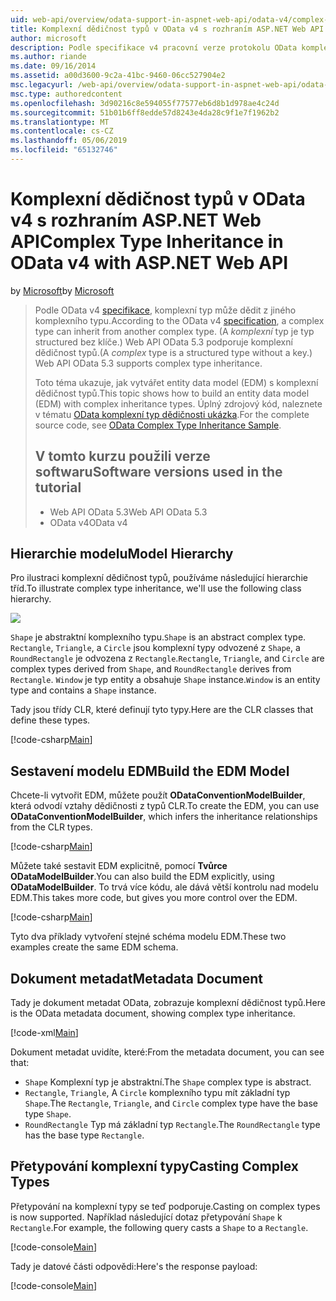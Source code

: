 ```yaml
---
uid: web-api/overview/odata-support-in-aspnet-web-api/odata-v4/complex-type-inheritance-in-odata-v4
title: Komplexní dědičnost typů v OData v4 s rozhraním ASP.NET Web API | Dokumentace Microsoftu
author: microsoft
description: Podle specifikace v4 pracovní verze protokolu OData komplexní typ může dědit z jiného komplexního typu. (Komplexní typ je strukturovaného typu bez klíče.) Webové rozhraní API...
ms.author: riande
ms.date: 09/16/2014
ms.assetid: a00d3600-9c2a-41bc-9460-06cc527904e2
msc.legacyurl: /web-api/overview/odata-support-in-aspnet-web-api/odata-v4/complex-type-inheritance-in-odata-v4
msc.type: authoredcontent
ms.openlocfilehash: 3d90216c8e594055f77577eb6d8b1d978ae4c24d
ms.sourcegitcommit: 51b01b6ff8edde57d8243e4da28c9f1e7f1962b2
ms.translationtype: MT
ms.contentlocale: cs-CZ
ms.lasthandoff: 05/06/2019
ms.locfileid: "65132746"
---
```

# <a name="complex-type-inheritance-in-odata-v4-with-aspnet-web-api"></a><span data-ttu-id="caa71-104">Komplexní dědičnost typů v OData v4 s rozhraním ASP.NET Web API</span><span class="sxs-lookup"><span data-stu-id="caa71-104">Complex Type Inheritance in OData v4 with ASP.NET Web API</span></span>

<span data-ttu-id="caa71-105">by [Microsoft](https://github.com/microsoft)</span><span class="sxs-lookup"><span data-stu-id="caa71-105">by [Microsoft](https://github.com/microsoft)</span></span>

> <span data-ttu-id="caa71-106">Podle OData v4 [specifikace](http://www.odata.org/documentation/odata-version-4-0/), komplexní typ může dědit z jiného komplexního typu.</span><span class="sxs-lookup"><span data-stu-id="caa71-106">According to the OData v4 [specification](http://www.odata.org/documentation/odata-version-4-0/), a complex type can inherit from another complex type.</span></span> <span data-ttu-id="caa71-107">(A *komplexní* typ je typ structured bez klíče.) Web API OData 5.3 podporuje komplexní dědičnost typů.</span><span class="sxs-lookup"><span data-stu-id="caa71-107">(A *complex* type is a structured type without a key.) Web API OData 5.3 supports complex type inheritance.</span></span>
> 
> <span data-ttu-id="caa71-108">Toto téma ukazuje, jak vytvářet entity data model (EDM) s komplexní dědičnost typů.</span><span class="sxs-lookup"><span data-stu-id="caa71-108">This topic shows how to build an entity data model (EDM) with complex inheritance types.</span></span> <span data-ttu-id="caa71-109">Úplný zdrojový kód, naleznete v tématu [OData komplexní typ dědičnosti ukázka](http://aspnet.codeplex.com/sourcecontrol/latest#Samples/WebApi/OData/v4/ODataComplexTypeInheritanceSample/ReadMe.txt).</span><span class="sxs-lookup"><span data-stu-id="caa71-109">For the complete source code, see [OData Complex Type Inheritance Sample](http://aspnet.codeplex.com/sourcecontrol/latest#Samples/WebApi/OData/v4/ODataComplexTypeInheritanceSample/ReadMe.txt).</span></span>
> 
> ## <a name="software-versions-used-in-the-tutorial"></a><span data-ttu-id="caa71-110">V tomto kurzu použili verze softwaru</span><span class="sxs-lookup"><span data-stu-id="caa71-110">Software versions used in the tutorial</span></span>
> 
> 
> - <span data-ttu-id="caa71-111">Web API OData 5.3</span><span class="sxs-lookup"><span data-stu-id="caa71-111">Web API OData 5.3</span></span>
> - <span data-ttu-id="caa71-112">OData v4</span><span class="sxs-lookup"><span data-stu-id="caa71-112">OData v4</span></span>

## <a name="model-hierarchy"></a><span data-ttu-id="caa71-113">Hierarchie modelu</span><span class="sxs-lookup"><span data-stu-id="caa71-113">Model Hierarchy</span></span>

<span data-ttu-id="caa71-114">Pro ilustraci komplexní dědičnost typů, používáme následující hierarchie tříd.</span><span class="sxs-lookup"><span data-stu-id="caa71-114">To illustrate complex type inheritance, we'll use the following class hierarchy.</span></span>

![](complex-type-inheritance-in-odata-v4/_static/image1.png)

<span data-ttu-id="caa71-115">`Shape` je abstraktní komplexního typu.</span><span class="sxs-lookup"><span data-stu-id="caa71-115">`Shape` is an abstract complex type.</span></span> <span data-ttu-id="caa71-116">`Rectangle`, `Triangle`, a `Circle` jsou komplexní typy odvozené z `Shape`, a `RoundRectangle` je odvozena z `Rectangle`.</span><span class="sxs-lookup"><span data-stu-id="caa71-116">`Rectangle`, `Triangle`, and `Circle` are complex types derived from `Shape`, and `RoundRectangle` derives from `Rectangle`.</span></span> <span data-ttu-id="caa71-117">`Window` je typ entity a obsahuje `Shape` instance.</span><span class="sxs-lookup"><span data-stu-id="caa71-117">`Window` is an entity type and contains a `Shape` instance.</span></span>

<span data-ttu-id="caa71-118">Tady jsou třídy CLR, které definují tyto typy.</span><span class="sxs-lookup"><span data-stu-id="caa71-118">Here are the CLR classes that define these types.</span></span>

[!code-csharp[Main](complex-type-inheritance-in-odata-v4/samples/sample1.cs)]

## <a name="build-the-edm-model"></a><span data-ttu-id="caa71-119">Sestavení modelu EDM</span><span class="sxs-lookup"><span data-stu-id="caa71-119">Build the EDM Model</span></span>

<span data-ttu-id="caa71-120">Chcete-li vytvořit EDM, můžete použít **ODataConventionModelBuilder**, která odvodí vztahy dědičnosti z typů CLR.</span><span class="sxs-lookup"><span data-stu-id="caa71-120">To create the EDM, you can use **ODataConventionModelBuilder**, which infers the inheritance relationships from the CLR types.</span></span>

[!code-csharp[Main](complex-type-inheritance-in-odata-v4/samples/sample2.cs)]

<span data-ttu-id="caa71-121">Můžete také sestavit EDM explicitně, pomocí **Tvůrce ODataModelBuilder**.</span><span class="sxs-lookup"><span data-stu-id="caa71-121">You can also build the EDM explicitly, using **ODataModelBuilder**.</span></span> <span data-ttu-id="caa71-122">To trvá více kódu, ale dává větší kontrolu nad modelu EDM.</span><span class="sxs-lookup"><span data-stu-id="caa71-122">This takes more code, but gives you more control over the EDM.</span></span>

[!code-csharp[Main](complex-type-inheritance-in-odata-v4/samples/sample3.cs)]

<span data-ttu-id="caa71-123">Tyto dva příklady vytvoření stejné schéma modelu EDM.</span><span class="sxs-lookup"><span data-stu-id="caa71-123">These two examples create the same EDM schema.</span></span>

## <a name="metadata-document"></a><span data-ttu-id="caa71-124">Dokument metadat</span><span class="sxs-lookup"><span data-stu-id="caa71-124">Metadata Document</span></span>

<span data-ttu-id="caa71-125">Tady je dokument metadat OData, zobrazuje komplexní dědičnost typů.</span><span class="sxs-lookup"><span data-stu-id="caa71-125">Here is the OData metadata document, showing complex type inheritance.</span></span>

[!code-xml[Main](complex-type-inheritance-in-odata-v4/samples/sample4.xml?highlight=13,17,25,30)]

<span data-ttu-id="caa71-126">Dokument metadat uvidíte, které:</span><span class="sxs-lookup"><span data-stu-id="caa71-126">From the metadata document, you can see that:</span></span>

- <span data-ttu-id="caa71-127">`Shape` Komplexní typ je abstraktní.</span><span class="sxs-lookup"><span data-stu-id="caa71-127">The `Shape` complex type is abstract.</span></span>
- <span data-ttu-id="caa71-128">`Rectangle`, `Triangle`, A `Circle` komplexního typu mít základní typ `Shape`.</span><span class="sxs-lookup"><span data-stu-id="caa71-128">The `Rectangle`, `Triangle`, and `Circle` complex type have the base type `Shape`.</span></span>
- <span data-ttu-id="caa71-129">`RoundRectangle` Typ má základní typ `Rectangle`.</span><span class="sxs-lookup"><span data-stu-id="caa71-129">The `RoundRectangle` type has the base type `Rectangle`.</span></span>

## <a name="casting-complex-types"></a><span data-ttu-id="caa71-130">Přetypování komplexní typy</span><span class="sxs-lookup"><span data-stu-id="caa71-130">Casting Complex Types</span></span>

<span data-ttu-id="caa71-131">Přetypování na komplexní typy se teď podporuje.</span><span class="sxs-lookup"><span data-stu-id="caa71-131">Casting on complex types is now supported.</span></span> <span data-ttu-id="caa71-132">Například následující dotaz přetypování `Shape` k `Rectangle`.</span><span class="sxs-lookup"><span data-stu-id="caa71-132">For example, the following query casts a `Shape` to a `Rectangle`.</span></span>

[!code-console[Main](complex-type-inheritance-in-odata-v4/samples/sample5.cmd)]

<span data-ttu-id="caa71-133">Tady je datové části odpovědi:</span><span class="sxs-lookup"><span data-stu-id="caa71-133">Here's the response payload:</span></span>

[!code-console[Main](complex-type-inheritance-in-odata-v4/samples/sample6.cmd)]
